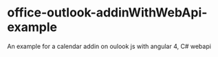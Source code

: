 # office-outlook-addinWithWebApi-example
An example for a calendar addin on oulook js with angular 4, C# webapi
